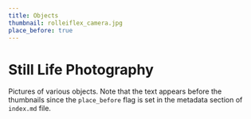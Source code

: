 ```yaml
---
title: Objects
thumbnail: rolleiflex_camera.jpg
place_before: true
---
```


# Still Life Photography

Pictures of various objects. Note that the text appears before the thumbnails since the `place_before` flag is set in the metadata section of `index.md`  file.
